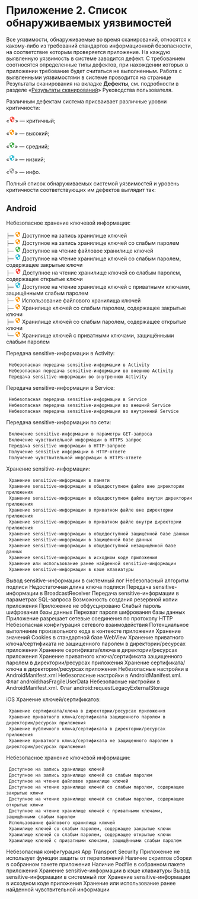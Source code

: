 # Приложение 2. Список обнаруживаемых уязвимостей

Все уязвимости, обнаруживаемые во время сканирований, относятся к какому-либо из требований стандартов информационной безопасности, на соответствие которым проверяется приложение. На каждую выявленную уязвимость в системе заводится дефект. С требованием соотносятся определенные типы дефектов, при нахождении которых в приложении требование будет считаться не выполненным. Работа с выявленными уязвимостями в системе проводится на странице Результаты сканирования на вкладке **Дефекты**, см. подробности в разделе «[Результаты сканирований]()» Руководства пользователя.

Различным дефектам система присваивает различные уровни критичности:

«![](../aag/img/critical_sm.png)» — критичный;

«![](../aag/img/high_sm.png)» — высокий;

«![](../aag/img/middle_sm.png)» — средний;

«![](../aag/img/low_sm.png)» — низкий;

«![](../aag/img/info_sm.png)» — инфо.

Полный список обнаруживаемых системой уязвимостей и уровень критичности соответствующих им дефектов выглядит так:

## Android

Небезопасное хранение ключевой информации:

├─ ![](../aag/img/high_sm.png) Доступное на запись хранилище ключей<br>
├─ ![](../aag/img/high_sm.png) Доступное на запись хранилище ключей со слабым паролем<br>
├─ ![](../aag/img/middle_sm.png) Доступное на чтение файловое хранилище ключей<br>
├─ ![](../aag/img/low_sm.png) Доступное на чтение хранилище ключей со слабым паролем, содержащее закрытые ключи<br>
├─ ![](../aag/img/critical_sm.png) Доступное на чтение хранилище ключей со слабым паролем, содержащее открытые ключи<br>
├─ ![](../aag/img/low_sm.png) Доступное на чтение хранилище ключей с приватными ключами, защищёнными слабым паролем<br>
├─ ![](../aag/img/high_sm.png) Использование файлового хранилища ключей<br>
├─ ![](../aag/img/high_sm.png) Хранилище ключей со слабым паролем, содержащее закрытые ключи<br>
├─ ![](../aag/img/high_sm.png) Хранилище ключей со слабым паролем, содержащее открытые ключи<br>
└─ ![](../aag/img/high_sm.png) Хранилище ключей с приватными ключами, защищёнными слабым паролем

Передача sensitive-информации в Activity:

     Небезопасная передача sensitive-информации в Activity
     Небезопасная передача sensitive-информации во внешнюю Activity
     Передача sensitive-информации во внутреннюю Activity

Передача sensitive-информации в Service:

     Небезопасная передача sensitive-информации в Service
     Небезопасная передача sensitive-информации во внешний Service
     Небезопасная передача sensitive-информации во внутренний Service

Передача sensitive-информации по сети:

     Включение sensitive-информации в параметры GET-запроса
     Включение чувствительной информации в HTTPS запрос
     Передача sensitive информации в HTTP-запросе
     Получение sensitive информации в HTTP-ответе
     Получение чувствительной информации в HTTPS-ответе

Хранение sensitive-информации:

     Хранение sensitive-информации в памяти
     Хранение sensitive-информации в общедоступном файле вне директории приложения
     Хранение sensitive-информации в общедоступном файле внутри директории приложения
     Хранение sensitive-информации в приватном файле вне директории приложения
     Хранение sensitive-информации в приватном файле внутри директории приложения
     Хранение sensitive-информации в общедоступной защищённой базе данных
     Хранение sensitive-информации в защищённой базе данных
     Хранение sensitive-информации в общедоступной незащищённой базе данных
     Хранение sensitive-информации в исходном коде приложения
     Хранение или использование ранее найденной sensitive-информации
     Хранение sensitive-информации в кэше клавиатуры

 Вывод sensitive-информации в системный лог
 Небезопасный алгоритм подписи
 Недостаточная длина ключа подписи
 Передача sensitive-информации в BroadcastReceiver
 Передача sensitive-информации в параметрах SQL-запроса
 Возможность создания резервной копии приложения
 Приложение не обфусцировано
 Слабый пароль шифрования базы данных
 Перехват пароля шифрования базы данных
 Приложение разрешает сетевые соединения по протоколу HTTP
 Небезопасная конфигурация сетевого взаимодействия
 Потенциальное выполнение произвольного кода в контексте приложения
 Хранение значений Cookies в стандартной базе WebView
 Хранение приватного ключа/сертификата не защищенного паролем в директории/ресурсах приложения
 Хранение сертификата/ключа в директории/ресурсах приложения
 Хранение приватного ключа/сертификата защищенного паролем в директории/ресурсах приложения
 Хранение сертификата/ключа в директории/ресурсах приложения
 Небезопасные настройки в AndroidManifest.xml
 Небезопасные настройки в AndroidManifest.xml. Флаг android:hasFragileUserData
 Небезопасные настройки в AndroidManifest.xml. Флаг android:requestLegacyExternalStorage

iOS
Хранение ключей/сертификатов:

     Хранение сертификата/ключа в директории/ресурсах приложения
     Хранение приватного ключа/сертификата защищенного паролем в директории/ресурсах приложения
     Хранение публичного ключа/сертификата в директории/ресурсах приложения
     Хранение приватного ключа/сертификата не защищенного паролем в директории/ресурсах приложения

Небезопасное хранение ключевой информации:

     Доступное на запись хранилище ключей
     Доступное на запись хранилище ключей со слабым паролем
     Доступное на чтение файловое хранилище ключей
     Доступное на чтение хранилище ключей со слабым паролем, содержащее закрытые ключи
     Доступное на чтение хранилище ключей со слабым паролем, содержащее открытые ключи
     Доступное на чтение хранилище ключей с приватными ключами, защищёнными слабым паролем
     Использование файлового хранилища ключей
     Хранилище ключей со слабым паролем, содержащее закрытые ключи
     Хранилище ключей со слабым паролем, содержащее открытые ключи
     Хранилище ключей с приватными ключами, защищёнными слабым паролем

 Небезопасная конфигурация App Transport Security
 Приложение не использует функции защиты от переполнений
 Наличие скриптов сборки в собранном пакете приложения
 Наличие Podfile в собранном пакете приложения
 Хранение sensitive-информации в кэше клавиатуры
 Вывод sensitive-информации в системный лог
 Хранение sensitive-информации в исходном коде приложения
 Хранение или использование ранее найденной чувствительной информации